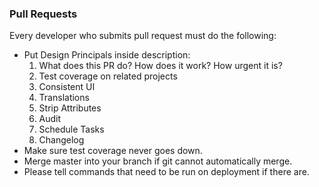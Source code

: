 ### Pull Requests

Every developer who submits pull request must do the following:

* Put Design Principals inside description:
  1. What does this PR do? How does it work? How urgent it is?
  2. Test coverage on related projects
  3. Consistent UI
  4. Translations
  5. Strip Attributes
  6. Audit
  7. Schedule Tasks
  8. Changelog
* Make sure test coverage never goes down.
* Merge master into your branch if git cannot automatically merge.
* Please tell commands that need to be run on deployment if there are.
